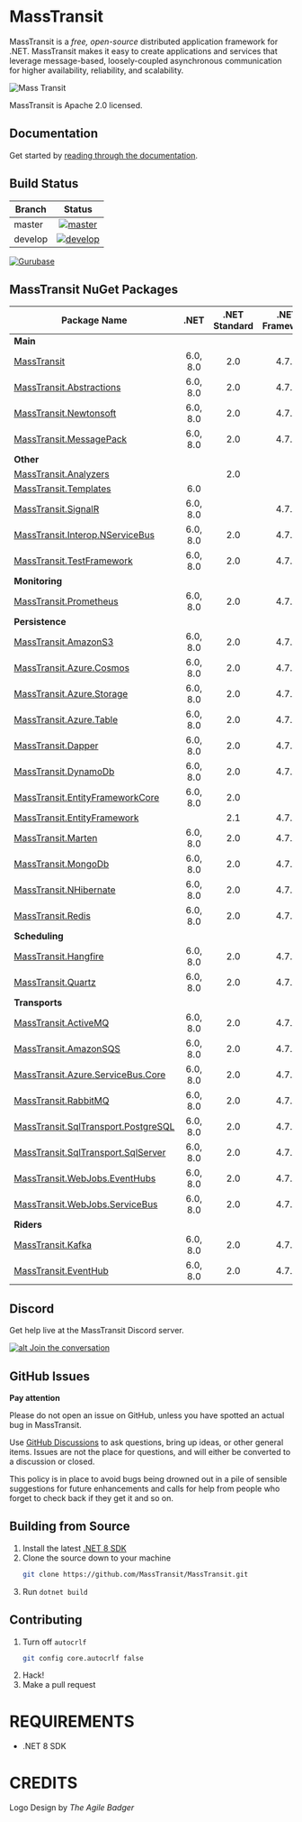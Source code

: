 MassTransit
===========

MassTransit is a _free, open-source_ distributed application framework for .NET. MassTransit makes it easy to create applications and services that leverage message-based, loosely-coupled asynchronous communication for higher availability, reliability, and scalability.

![Mass Transit](https://avatars2.githubusercontent.com/u/317796?s=200&v=4 "Mass Transit")

MassTransit is Apache 2.0 licensed.

## Documentation

Get started by [reading through the documentation](https://masstransit-project.com/).

Build Status
------------

| Branch        |                                                                                                Status                                                                                                |
|---------------|:----------------------------------------------------------------------------------------------------------------------------------------------------------------------------------------------------:|
| master        |    [![master](https://github.com/MassTransit/MassTransit/actions/workflows/build.yml/badge.svg?branch=master&event=push)](https://github.com/MassTransit/MassTransit/actions/workflows/build.yml)    |
| develop       |   [![develop](https://github.com/MassTransit/MassTransit/actions/workflows/build.yml/badge.svg?branch=develop&event=push)](https://github.com/MassTransit/MassTransit/actions/workflows/build.yml)   |

[![Gurubase](https://img.shields.io/badge/Gurubase-Ask%20MassTransit%20Guru-006BFF)](https://gurubase.io/g/masstransit)

MassTransit NuGet Packages
---------------------------

| Package Name                                                    |   .NET   | .NET Standard | .NET Framework |
|-----------------------------------------------------------------|:--------:|:-------------:|:--------------:|
| **Main**                                                        |          |               |                |
| [MassTransit][MassTransit.nuget]                                | 6.0, 8.0 |      2.0      |     4.7.2      |
| [MassTransit.Abstractions][MassTransitAbstractions.nuget]       | 6.0, 8.0 |      2.0      |     4.7.2      |
| [MassTransit.Newtonsoft][MassTransitNewtonsoft.nuget]           | 6.0, 8.0 |      2.0      |     4.7.2      |
| [MassTransit.MessagePack][MassTransitMessagePack.nuget]         | 6.0, 8.0 |      2.0      |     4.7.2      |
| **Other**                                                       |          |               |                |
| [MassTransit.Analyzers][Analyzers.nuget]                        |          |      2.0      |                |
| [MassTransit.Templates][Templates.nuget]                        |   6.0    |               |                |
| [MassTransit.SignalR][SignalR.nuget]                            | 6.0, 8.0 |               |     4.7.2      |
| [MassTransit.Interop.NServiceBus][MassTransitNServiceBus.nuget] | 6.0, 8.0 |      2.0      |     4.7.2      |
| [MassTransit.TestFramework][TestFramework.nuget]                | 6.0, 8.0 |      2.0      |     4.7.2      |
| **Monitoring**                                                  |          |               |                |
| [MassTransit.Prometheus][Prometheus.nuget]                      | 6.0, 8.0 |      2.0      |     4.7.2      |
| **Persistence**                                                 |          |               |                |
| [MassTransit.AmazonS3][AmazonS3.nuget]                          | 6.0, 8.0 |      2.0      |     4.7.2      |
| [MassTransit.Azure.Cosmos][Cosmos.nuget]                        | 6.0, 8.0 |      2.0      |     4.7.2      |
| [MassTransit.Azure.Storage][AzureStorage.nuget]                 | 6.0, 8.0 |      2.0      |     4.7.2      |
| [MassTransit.Azure.Table][AzureTable.nuget]                     | 6.0, 8.0 |      2.0      |     4.7.2      |
| [MassTransit.Dapper][Dapper.nuget]                              | 6.0, 8.0 |      2.0      |     4.7.2      |
| [MassTransit.DynamoDb][DynamoDb.nuget]                          | 6.0, 8.0 |      2.0      |     4.7.2      |
| [MassTransit.EntityFrameworkCore][EFCore.nuget]                 | 6.0, 8.0 |      2.0      |                |
| [MassTransit.EntityFramework][EF.nuget]                         |          |      2.1      |     4.7.2      |     
| [MassTransit.Marten][Marten.nuget]                              | 6.0, 8.0 |      2.0      |     4.7.2      |
| [MassTransit.MongoDb][MongoDb.nuget]                            | 6.0, 8.0 |      2.0      |     4.7.2      |
| [MassTransit.NHibernate][NHibernate.nuget]                      | 6.0, 8.0 |      2.0      |     4.7.2      |
| [MassTransit.Redis][Redis.nuget]                                | 6.0, 8.0 |      2.0      |     4.7.2      |
| **Scheduling**                                                  |          |               |                |
| [MassTransit.Hangfire][Hangfire.nuget]                          | 6.0, 8.0 |      2.0      |     4.7.2      |
| [MassTransit.Quartz][Quartz.nuget]                              | 6.0, 8.0 |      2.0      |     4.7.2      |
| **Transports**                                                  |          |               |                |
| [MassTransit.ActiveMQ][ActiveMQ.nuget]                          | 6.0, 8.0 |      2.0      |     4.7.2      |
| [MassTransit.AmazonSQS][AmazonSQS.nuget]                        | 6.0, 8.0 |      2.0      |     4.7.2      |
| [MassTransit.Azure.ServiceBus.Core][AzureSbCore.nuget]          | 6.0, 8.0 |      2.0      |     4.7.2      |
| [MassTransit.RabbitMQ][RabbitMQ.nuget]                          | 6.0, 8.0 |      2.0      |     4.7.2      |
| [MassTransit.SqlTransport.PostgreSQL][PostgreSQL.nuget]         | 6.0, 8.0 |      2.0      |     4.7.2      |
| [MassTransit.SqlTransport.SqlServer][SqlServer.nuget]           | 6.0, 8.0 |      2.0      |     4.7.2      |
| [MassTransit.WebJobs.EventHubs][EventHubs.nuget]                | 6.0, 8.0 |      2.0      |     4.7.2      |
| [MassTransit.WebJobs.ServiceBus][AzureFunc.nuget]               | 6.0, 8.0 |      2.0      |     4.7.2      |
| **Riders**                                                      |          |               |                |
| [MassTransit.Kafka][Kafka.nuget]                                | 6.0, 8.0 |      2.0      |     4.7.2      |
| [MassTransit.EventHub][EventHub.nuget]                          | 6.0, 8.0 |      2.0      |     4.7.2      |

## Discord 

Get help live at the MassTransit Discord server.

[![alt Join the conversation](https://img.shields.io/discord/682238261753675864.svg "Discord")](https://discord.gg/rNpQgYn)

## GitHub Issues

**Pay attention**

Please do not open an issue on GitHub, unless you have spotted an actual bug in MassTransit. 

Use [GitHub Discussions](https://github.com/MassTransit/MassTransit/discussions) to ask questions, bring up ideas, or other general items. Issues are not the place for questions, and will either be converted to a discussion or closed.

This policy is in place to avoid bugs being drowned out in a pile of sensible suggestions for future 
enhancements and calls for help from people who forget to check back if they get it and so on.

## Building from Source

 1. Install the latest [.NET 8 SDK](https://dotnet.microsoft.com/en-us/download/dotnet/8.0)
 2. Clone the source down to your machine<br/>
    ```bash
    git clone https://github.com/MassTransit/MassTransit.git
    ```
 3. Run `dotnet build`

## Contributing

 1. Turn off `autocrlf`
    ```bash
    git config core.autocrlf false
    ```
 2. Hack!
 3. Make a pull request
 
# REQUIREMENTS
* .NET 8 SDK

# CREDITS
Logo Design by _The Agile Badger_

[MassTransit.nuget]: https://www.nuget.org/packages/MassTransit
[MassTransitAbstractions.nuget]: https://www.nuget.org/packages/MassTransit.Abstractions
[MassTransitNewtonsoft.nuget]: https://www.nuget.org/packages/MassTransit.Newtonsoft
[MassTransitMessagePack.nuget]: https://www.nuget.org/packages/MassTransit.MessagePack
[MassTransitNServiceBus.nuget]: https://www.nuget.org/packages/MassTransit.Interop.NServiceBus
[Analyzers.nuget]: https://www.nuget.org/packages/MassTransit.Analyzers
[Templates.nuget]: https://www.nuget.org/packages/MassTransit.Templates
[SignalR.nuget]: https://www.nuget.org/packages/MassTransit.SignalR
[TestFramework.nuget]: https://www.nuget.org/packages/MassTransit.TestFramework

[Prometheus.nuget]: https://www.nuget.org/packages/MassTransit.Prometheus

[Cosmos.nuget]: https://www.nuget.org/packages/MassTransit.Azure.Cosmos
[AzureStorage.nuget]: https://www.nuget.org/packages/MassTransit.Azure.Storage
[AzureTable.nuget]: https://www.nuget.org/packages/MassTransit.Azure.Table
[Dapper.nuget]: https://www.nuget.org/packages/MassTransit.DapperIntegration
[DynamoDb.nuget]: https://www.nuget.org/packages/MassTransit.DynamoDb
[EFCore.nuget]: https://www.nuget.org/packages/MassTransit.EntityFrameworkCore
[EF.nuget]: https://www.nuget.org/packages/MassTransit.EntityFramework
[Marten.nuget]: https://www.nuget.org/packages/MassTransit.Marten
[MongoDb.nuget]: https://www.nuget.org/packages/MassTransit.MongoDb
[NHibernate.nuget]: https://www.nuget.org/packages/MassTransit.NHibernate
[Redis.nuget]: https://www.nuget.org/packages/MassTransit.Redis

[Hangfire.nuget]: https://www.nuget.org/packages/MassTransit.Hangfire
[Quartz.nuget]: https://www.nuget.org/packages/MassTransit.Quartz

[ActiveMQ.nuget]: https://www.nuget.org/packages/MassTransit.ActiveMQ
[AmazonS3.nuget]: https://www.nuget.org/packages/MassTransit.AmazonS3
[AmazonSQS.nuget]: https://www.nuget.org/packages/MassTransit.AmazonSQS
[AzureSbCore.nuget]: https://www.nuget.org/packages/MassTransit.Azure.ServiceBus.Core
[RabbitMQ.nuget]: https://www.nuget.org/packages/MassTransit.RabbitMQ
[PostgreSQL.nuget]: https://nuget.org/packages/MassTransit.SqlTransport.PostgreSQL/
[SqlServer.nuget]: https://nuget.org/packages/MassTransit.SqlTransport.SqlServer/
[EventHubs.nuget]: https://www.nuget.org/packages/MassTransit.WebJobs.EventHubs
[AzureFunc.nuget]: https://www.nuget.org/packages/MassTransit.WebJobs.ServiceBus

[Kafka.nuget]: https://www.nuget.org/packages/MassTransit.Kafka
[EventHub.nuget]: https://www.nuget.org/packages/MassTransit.EventHub
